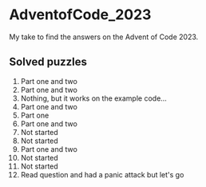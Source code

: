 # AdventofCode_2023
My take to find the answers on the Advent of Code 2023.

## Solved puzzles
1) Part one and two
2) Part one and two
3) Nothing, but it works on the example code...
4) Part one and two
5) Part one
6) Part one and two
7) Not started
8) Not started
9) Part one and two
10) Not started
11) Not started
12) Read question and had a panic attack but let's go